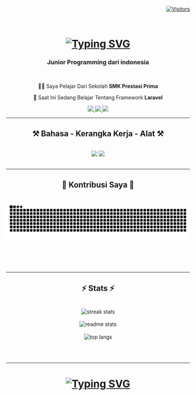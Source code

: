 <div align="right">
   
   [![Visitors](https://api.visitorbadge.io/api/visitors?path=FarhanGinting%2Ffarhanginting&label=Pengujung&labelColor=%2336bcf7&countColor=%23ffffff)](https://visitorbadge.io/status?path=FarhanGinting%2Ffarhanginting)
</div>

<div align="center">
    <img/>
    <h1>
        <a href="https://github.com/FarhanGinting">
            <img src="https://readme-typing-svg.demolab.com?font=Righteous&size=35&duration=4000&pause=1000&center=true&vCenter=true&random=false&width=500&height=70&lines=Hai+Semua+%F0%9F%91%8B;Saya+Farhan+Ginting" alt="Typing SVG"/>
        </a>
    </h1>
</div>




<h3 align="center">Junior Programming dari indonesia</h3>

<br/>

<div align="center">
 
🧑‍🎓 Saya Pelajar Dari Sekolah **SMK Prestasi Prima**
 
📖 Saat Ini Sedang Belajar Tentang Framework **Laravel**

 </div>
 
<div align="center"> 
  <a href="mailto:farhantriputrawisnu@gmail.com">
    <img src="https://img.shields.io/badge/Gmail-333333?style=for-the-badge&logo=gmail&logoColor=red" />
  </a>
  <a href="https://www.linkedin.com/in/farhan-ginting/" target="_blank">
    <img src="https://img.shields.io/badge/LinkedIn-0077B5?style=for-the-badge&logo=linkedin&logoColor=white" target="_blank" />
  </a>
  <a href="https://farhanginting.github.io" target="_blank">
     <img src="https://img.shields.io/badge/Portfolio-FF5722?style=for-the-badge&logo=todoist&logoColor=white" target="_blank" /> <!-- sqlite, safari, google-chrome are other good icon options -->
  </a>
</div>

 <hr/>
 
<h2 align="center">⚒️ Bahasa - Kerangka Kerja - Alat ⚒️</h2>
<br/>
<div align="center">
    <img src="https://skillicons.dev/icons?i=,bootstrap,html,css,vscode,github,figma,tailwind," />
    <img src="https://skillicons.dev/icons?i=nodejs,python,javascript,c,java,mysql,git" /><br>
</div>

<br/>
<hr/>

<div align="center">
  <h2>🐍 Kontribusi Saya 🐍</h2>
  <br>
  <img alt="snake eating my contributions" src="https://raw.githubusercontent.com/FarhanGinting/farhanginting/output/github-contribution-grid-snake.svg" />
  
  <br/><br/><br/>
</div>

<hr/>

<h2 align="center">⚡ Stats ⚡</h2>
<br>

<div align=center>
  <img width=390 src="https://github-readme-streak-stats-zeta-three.vercel.app?user=farhanginting&count_private=true&theme=react&border_radius=10" alt="streak stats"/>
  <br/>
  <br/>
  <img width=390 src="https://github-readme-stats.vercel.app/api?username=farhanginting&count_private=true&show_icons=true&theme=react&rank_icon=github&border_radius=10" alt="readme stats" />
  <br/>
  <br/>
  <img width=390 align="center" src="https://github-readme-stats.vercel.app/api/top-langs/?username=farhanginting&hide=HTML&langs_count=8&layout=compact&theme=react&border_radius=10&size_weight=0.5&count_weight=0.5&exclude_repo=github-readme-stats" alt="top langs" />
</div>

<br/><br/>

<hr/>
<h1 align="center">

[![Typing SVG](https://readme-typing-svg.demolab.com?font=Righteous&size=35&duration=4000&pause=1000&center=true&vCenter=true&random=false&width=500&height=70&lines=Terima+Kasih+%F0%9F%A4%93;%F0%9F%A7%91%E2%80%8D%F0%9F%92%BB%E2%9D%97%E2%8F%B3%F0%9F%92%A1%F0%9F%A7%91%E2%80%8D%F0%9F%92%BB%E2%9C%85%F0%9F%94%81)](https://git.io/typing-svg)
</h1>

